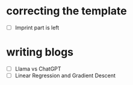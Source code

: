 # correcting the template

- [ ] Imprint part is left


# writing blogs

- [ ] Llama vs ChatGPT
- [ ] Linear Regression and Gradient Descent